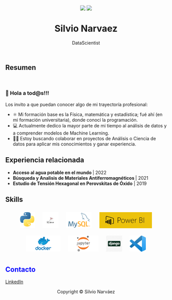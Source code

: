 <html>
    <body>
        <div align="center">
        <img src="https://raw.githubusercontent.com/thomasync/thomasync/main/headergitdark.gif#gh-dark-mode-only" align="center" height="325" />
        <img src="https://raw.githubusercontent.com/thomasync/thomasync/main/headergitlight.gif#gh-light-mode-only" align="center" height="325" />
        </div>  
        <header>
            <link rel="stylesheet" href="//maxcdn.bootstrapcdn.com/bootstrap/3.2.0/css/bootstrap.min.css">
            <link rel="stylesheet" href="//maxcdn.bootstrapcdn.com/bootstrap/3.2.0/css/bootstrap-theme.min.css">
            <h1 align="center">Silvio Narvaez</h1> 
            <p align="center">DataScientist</p>
            <!-- <p align="center">
                <img src=https://github.com/Silnarvaez3/Silnarvaez3/blob/Rama-html/perfil.jpg alt="avatar" width="150px" hight="150px">
                <hr>
            </p> -->
        </header>
        <main>
            <section>
                <h2>Resumen</h2>
                <br>
                <h3>👋 Hola a tod@s!!!</h3>
                Los invito a que puedan conocer algo de mi trayectoría profesional:
                <ul>
                    <li> ⚛️ Mi formación base es la Física, matemática y estadística; fué ahí (en mi formación universitaria), donde conocí la programación.
                    <li> 💻 Actualmente dedico la mayor parte de mi tiempo al análisis de datos y a comprender modelos de Machine Learning.
                    <li> 👨‍💼 Estoy buscando colaborar en proyectos de Análisis o Ciencia de datos para aplicar mis conocimientos y ganar experiencia. 
<!-- <li> ⚛️ I'm interested in physics, math, statistics, and problem-solving computer programming. </li> 
<li> ⚛️ I'm interested in physics, math, statistics, and problem-solving computer programming. </li>  
<li> Hoy dedico la mayor parte de mi tiempo al análisis de datos y a comprender módelos de Machine Learning.
<li> 💻 I’m currently learning Python for Data Science and Machine Learning Bootcamp on Udemy platform.</li>
<li> 👨‍💼 I’m looking to collaborate on data analytics projects.</li> -->
                </ul>
            </section>
            <section>
                <p>
                    <h2>Experiencia relacionada</h2>
                    <ul>
                        <li><b> Acceso al agua potable en el mundo </b> | 2022
                        <li><b> Búsqueda y Analisis de Materiales Antiferromagnéticos </b> | 2021
                        <li><b> Estudio de Tensión Hexagonal en Perovskitas de Óxido</b> | 2019
<!-- <section>
    <h2>Habilidades</h2>
    <table border="1">
        <tr>
            <th>Lenguajes</th>
            <td>Python</td>
            <td>SQL</td>
            <td>HTML</td>
        </tr>
        <tr>
            <th>Tools</th>
            <td>MySQL</td>
            <td>Visual Studio Code</td>
            <td>GitHub</td>
        </tr>
    </table>
</section> -->
        </main>
        <h2>Skills</h2>
        <div align="center">  
            <img style="margin: 10px" src="https://github.com/Silnarvaez3/Silnarvaez3/blob/e301b66ff9a02d727f363a82fab772a895e160a1/img/python.jpg" alt="HTML5" height="50" />  
            <img style="margin: 10px" src="https://github.com/Silnarvaez3/Silnarvaez3/blob/e301b66ff9a02d727f363a82fab772a895e160a1/img/sql%20server.jpg" alt="CSS3" height="50" />  
            <img style="margin: 10px" src="https://github.com/Silnarvaez3/Silnarvaez3/blob/e301b66ff9a02d727f363a82fab772a895e160a1/img/mysql.png" alt="JavaScript" height="50" />  
            <img style="margin: 10px" src="https://github.com/Silnarvaez3/Silnarvaez3/blob/e301b66ff9a02d727f363a82fab772a895e160a1/img/powebi.png" alt="TypeScript" height="50" />  
            <img style="margin: 10px" src="https://github.com/Silnarvaez3/Silnarvaez3/blob/e301b66ff9a02d727f363a82fab772a895e160a1/img/docker.png" alt="Electron" height="50" />  
            <img style="margin: 10px" src="https://github.com/Silnarvaez3/Silnarvaez3/blob/e301b66ff9a02d727f363a82fab772a895e160a1/img/jupyter.png" alt="Electron" height="50" />  
            <img style="margin: 10px" src="https://github.com/Silnarvaez3/Silnarvaez3/blob/e301b66ff9a02d727f363a82fab772a895e160a1/img/django.png" alt="Electron" height="50" /> 
            <img style="margin: 10px" src="https://github.com/Silnarvaez3/Silnarvaez3/blob/e301b66ff9a02d727f363a82fab772a895e160a1/img/vscode.jpg" alt="Electron" height="50" /> 
        </div>
        <footer>
            <h2 style="color:blue">Contacto</h2>
            <a href="https://www.linkedin.com/in/snarvaez3" align="center" title="Snarvaez3">LinkedIn </a>
            <p align="center"> Copyright &copy; Silvio Narváez </p> 
        </footer>
    </body>
</html>
